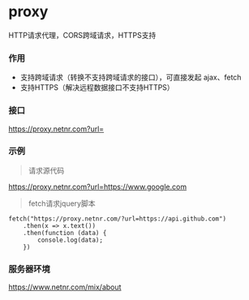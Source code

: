 # proxy
HTTP请求代理，CORS跨域请求，HTTPS支持

### 作用
- 支持跨域请求（转换不支持跨域请求的接口），可直接发起 ajax、fetch
- 支持HTTPS（解决远程数据接口不支持HTTPS）

### 接口
https://proxy.netnr.com?url=

### 示例
> 请求源代码

<https://proxy.netnr.com?url=https://www.google.com>


> fetch请求jquery脚本

```
fetch("https://proxy.netnr.com/?url=https://api.github.com")
    .then(x => x.text())
    .then(function (data) {
        console.log(data);
    })
```

### 服务器环境
<https://www.netnr.com/mix/about>
